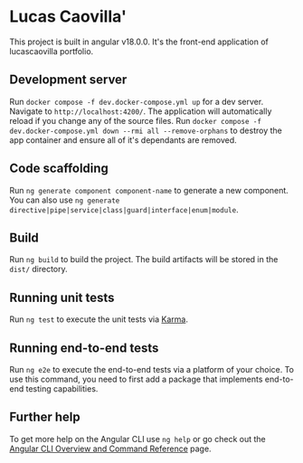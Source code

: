 # Lucas Caovilla'
This project is built in angular v18.0.0.
It's the front-end application of lucascaovilla portfolio.

## Development server

Run `docker compose -f dev.docker-compose.yml up` for a dev server. Navigate to `http://localhost:4200/`. The application will automatically reload if you change any of the source files.
Run `docker compose -f dev.docker-compose.yml down --rmi all --remove-orphans` to destroy the app container and ensure all of it's dependants are removed.

## Code scaffolding

Run `ng generate component component-name` to generate a new component. You can also use `ng generate directive|pipe|service|class|guard|interface|enum|module`.

## Build

Run `ng build` to build the project. The build artifacts will be stored in the `dist/` directory.

## Running unit tests

Run `ng test` to execute the unit tests via [Karma](https://karma-runner.github.io).

## Running end-to-end tests

Run `ng e2e` to execute the end-to-end tests via a platform of your choice. To use this command, you need to first add a package that implements end-to-end testing capabilities.

## Further help

To get more help on the Angular CLI use `ng help` or go check out the [Angular CLI Overview and Command Reference](https://angular.io/cli) page.
